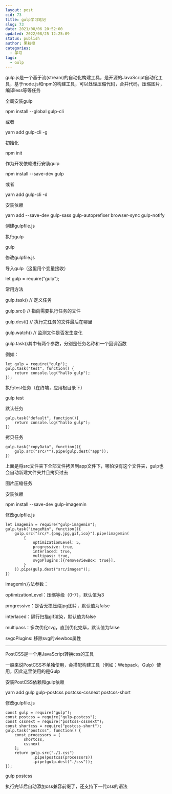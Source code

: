 ```yaml
---
layout: post
cid: 73
title: gulp学习笔记
slug: 73
date: 2021/08/06 20:52:00
updated: 2022/08/25 12:25:09
status: publish
author: 果粒橙
categories: 
  - 学习
tags: 
  - Gulp
---
```



gulp.js是一个基于流(stream)的自动化构建工具，是开源的JavaScript自动化工具，基于node.js和npm的构建工具，可以处理压缩代码，合并代码，压缩图片，编译less等等任务


全局安装gulp

npm install --global gulp-cli

或者

yarn add gulp-cli -g


初始化

npm init


作为开发依赖进行安装gulp

npm install --save-dev gulp

或者

yarn add gulp-cli -d


安装依赖

yarn add --save-dev gulp-sass gulp-autoprefixer browser-sync gulp-notify



创建gulpfile.js

执行gulp

gulp


修改gulpfile.js

导入gulp（这里用个变量接收）

let gulp = require("gulp");



常用方法

gulp.task() // 定义任务

gulp.src() // 指向需要执行任务的文件

gulp.dest() // 执行完任务的文件最后在哪里

gulp.watch() // 监测文件是否发生变化




gulp.task()其中有两个参数，分别是任务名称和一个回调函数


例如：

    let gulp = require("gulp");
    gulp.task("test", function() {
        return console.log("hallo gulp");
    });

执行test任务（在终端，应用根目录下）

gulp test


默认任务

    gulp.task("default", function(){
        return console.log("hallo gulp");
    })


拷贝任务

    gulp.task("copyData", function(){
        gulp.src("src/*").pipe(gulp.dest("app"));
    })

上面是将src文件夹下全部文件拷贝到app文件下，哪怕没有这个文件夹，gulp也会自动新建文件夹并且拷贝过去


图片压缩任务

安装依赖

npm install --save-dev gulp-imagemin

修改gulpfile.js

    let imagemin = require("gulp-imagemin");
    gulp.task("imageMin", function(){
        gulp.src("src/*.{png,jpg,gif,ico}").pipe(imagemin(
            {
                optimizationLevel: 5,
                progressive: true, 
                interlaced: true, 
                multipass: true,
                svgoPlugins:[{removeViewBox: true}],
            }
        )).pipe(gulp.dest("src/images"));
    })

imagemin方法参数：

optimizationLevel：压缩等级（0-7），默认值为3

progressive：是否无损压缩jpg图片，默认值为false

interlaced：隔行扫描gif渲染，默认值为false

multipass：多次优化svg，直到优化完毕，默认值为false

svgoPlugins: 移除svg的viewbox属性




---



PostCSS是一个用JavaScript转换css的工具

一般来说PostCSS不单独使用，会搭配构建工具（例如：Webpack，Gulp）使用，因此这里使用的是Gulp


安装PostCSS依赖和gulp依赖

 yarn add gulp gulp-postcss postcss-cssnext postcss-short



修改gulpfile.js


    const gulp = require("gulp");
    const postcss = require("gulp-postcss");
    const cssnext = require("postcss-cssnext");
    const shortcss = require("postcss-short");
    gulp.task("postcss", function() {
        const processors = [
            shortcss,
            cssnext
        ];
        return gulp.src("./1.css")
                .pipe(postcss(processors))
                .pipe(gulp.dest("./css"));
    });


gulp postcss

执行完毕后自动添加css兼容前缀了，还支持下一代css的语法